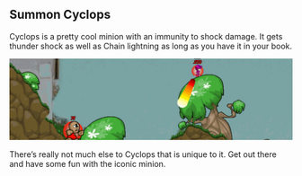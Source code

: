 ## Summon Cyclops


Cyclops is a pretty cool minion with an immunity to shock damage. It gets thunder shock as well as Chain lightning as long as you have it in your book.


![sc1](https://raw.githubusercontent.com/1IlIl/wikidata/main/storm/gifs/sc1.gif)


There’s really not much else to Cyclops that is unique to it. Get out there and have some fun with the iconic minion.



